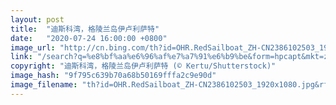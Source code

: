 ```yaml
---
layout: post
title:  "迪斯科湾，格陵兰岛伊卢利萨特"
date:   "2020-07-24 16:00:00 +0800"
image_url: "http://cn.bing.com/th?id=OHR.RedSailboat_ZH-CN2386102503_1920x1080.jpg&rf=LaDigue_1920x1080.jpg&pid=hp"
link: "/search?q=%e8%bf%aa%e6%96%af%e7%a7%91%e6%b9%be&form=hpcapt&mkt=zh-cn"
copyright: "迪斯科湾，格陵兰岛伊卢利萨特 (© Kertu/Shutterstock)"
image_hash: "9f795c639b70a68b50169fffa2c9e90d"
image_filename: "th?id=OHR.RedSailboat_ZH-CN2386102503_1920x1080.jpg&rf=LaDigue_1920x1080.jpg&pid=hp"
---
```

